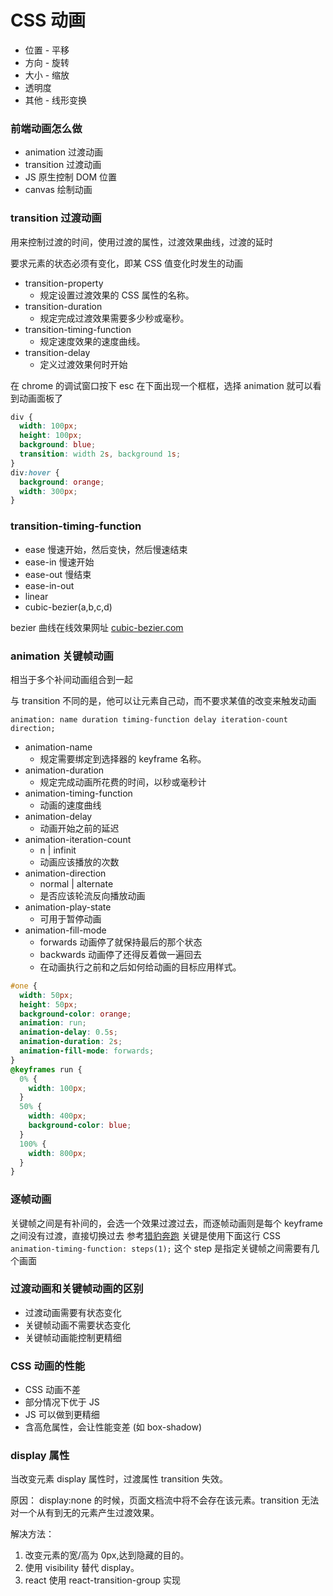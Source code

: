 # CSS 动画

- 位置 - 平移
- 方向 - 旋转
- 大小 - 缩放
- 透明度
- 其他 - 线形变换

### 前端动画怎么做

- animation 过渡动画
- transition 过渡动画
- JS 原生控制 DOM 位置
- canvas 绘制动画

### transition 过渡动画

用来控制过渡的时间，使用过渡的属性，过渡效果曲线，过渡的延时

要求元素的状态必须有变化，即某 CSS 值变化时发生的动画

- transition-property
  - 规定设置过渡效果的 CSS 属性的名称。
- transition-duration
  - 规定完成过渡效果需要多少秒或毫秒。
- transition-timing-function
  - 规定速度效果的速度曲线。
- transition-delay
  - 定义过渡效果何时开始

在 chrome 的调试窗口按下 esc 在下面出现一个框框，选择 animation 就可以看到动画面板了

```css
div {
  width: 100px;
  height: 100px;
  background: blue;
  transition: width 2s, background 1s;
}
div:hover {
  background: orange;
  width: 300px;
}
```

### transition-timing-function

- ease 慢速开始，然后变快，然后慢速结束
- ease-in 慢速开始
- ease-out 慢结束
- ease-in-out
- linear
- cubic-bezier(a,b,c,d)

bezier 曲线在线效果网址 [cubic-bezier.com](http://cubic-bezier.com)

### animation 关键帧动画

相当于多个补间动画组合到一起

与 transition 不同的是，他可以让元素自己动，而不要求某值的改变来触发动画

`animation: name duration timing-function delay iteration-count direction;`

- animation-name
  - 规定需要绑定到选择器的 keyframe 名称。
- animation-duration
  - 规定完成动画所花费的时间，以秒或毫秒计
- animation-timing-function
  - 动画的速度曲线
- animation-delay
  - 动画开始之前的延迟
- animation-iteration-count
  - n | infinit
  - 动画应该播放的次数
- animation-direction
  - normal | alternate
  - 是否应该轮流反向播放动画
- animation-play-state
  - 可用于暂停动画
- animation-fill-mode
  - forwards 动画停了就保持最后的那个状态
  - backwards 动画停了还得反着做一遍回去
  - 在动画执行之前和之后如何给动画的目标应用样式。

```css
#one {
  width: 50px;
  height: 50px;
  background-color: orange;
  animation: run;
  animation-delay: 0.5s;
  animation-duration: 2s;
  animation-fill-mode: forwards;
}
@keyframes run {
  0% {
    width: 100px;
  }
  50% {
    width: 400px;
    background-color: blue;
  }
  100% {
    width: 800px;
  }
}
```

### 逐帧动画

关键帧之间是有补间的，会选一个效果过渡过去，而逐帧动画则是每个 keyframe 之间没有过渡，直接切换过去
参考[猎豹奔跑](./animal.html)
关键是使用下面这行 CSS
`animation-timing-function: steps(1);`
这个 step 是指定关键帧之间需要有几个画面

### 过渡动画和关键帧动画的区别

- 过渡动画需要有状态变化
- 关键帧动画不需要状态变化
- 关键帧动画能控制更精细

### CSS 动画的性能

- CSS 动画不差
- 部分情况下优于 JS
- JS 可以做到更精细
- 含高危属性，会让性能变差 (如 box-shadow)

### display 属性

当改变元素 display 属性时，过渡属性 transition 失效。

原因：
display:none 的时候，页面文档流中将不会存在该元素。transition 无法对一个从有到无的元素产生过渡效果。

解决方法：

1. 改变元素的宽/高为 0px,达到隐藏的目的。
2. 使用 visibility 替代 display。
3. react 使用 react-transition-group 实现
